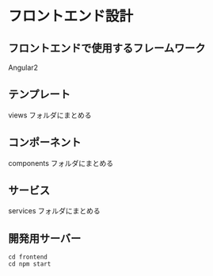# フロントエンド設計

## フロントエンドで使用するフレームワーク
Angular2

## テンプレート
views フォルダにまとめる

## コンポーネント
components フォルダにまとめる

## サービス
services フォルダにまとめる

## 開発用サーバー
```
cd frontend
cd npm start
```